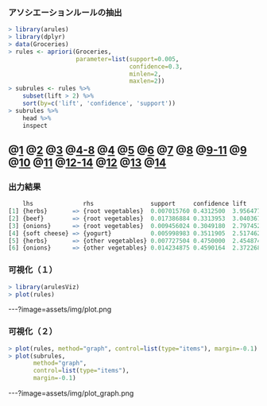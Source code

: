 ### アソシエーションルールの抽出
```R
> library(arules)
> library(dplyr)
> data(Groceries)
> rules <- apriori(Groceries,
                   parameter=list(support=0.005,
                                  confidence=0.3,
                                  minlen=2,
                                  maxlen=2))
> subrules <- rules %>%
    subset(lift > 2) %>%
    sort(by=c('lift', 'confidence', 'support'))
> subrules %>%
    head %>%
    inspect
```
@[1](パッケージarulesを読み込む)
@[2](パッケージdplyrを読み込む)
@[3](arulesのサンプルデータGroceriesを読み込む)
@[4-8](関数aprioriでルールを抽出)
@[4](トランザクションデータ)
@[5](支持度（Support）の最小値)
@[6](確信度（Confidence）の最小値)
@[7](ルールに含まれる商品の数の最小値)
@[8](ルールに含まれる商品の数の最大値)
@[9-11](リフト（Lift）で絞り込み・並べ替え)
@[9](rulesをパイプ演算子で次のsubsetに渡す)
@[10](リフトが2より大きいものに絞り込み)
@[11](リフト・確信度・支持度で降順に並べ替え)
@[12-14](ルールの確認)
@[12](subrulesをパイプ演算子で次のheadに渡す)
@[13](最初の方だけ取り出す)
@[14](中身を確認)
---

### 出力結果
```R
    lhs              rhs                support     confidence lift    
[1] {herbs}       => {root vegetables}  0.007015760 0.4312500  3.956477
[2] {beef}        => {root vegetables}  0.017386884 0.3313953  3.040367
[3] {onions}      => {root vegetables}  0.009456024 0.3049180  2.797452
[4] {soft cheese} => {yogurt}           0.005998983 0.3511905  2.517462
[5] {herbs}       => {other vegetables} 0.007727504 0.4750000  2.454874
[6] {onions}      => {other vegetables} 0.014234875 0.4590164  2.372268
```

### 可視化（１）
```R
> library(arulesViz)
> plot(rules)
```
---?image=assets/img/plot.png

### 可視化（２）
```R
> plot(rules, method="graph", control=list(type="items"), margin=-0.1)
> plot(subrules,
       method="graph",
       control=list(type="items"),
       margin=-0.1)
```
---?image=assets/img/plot_graph.png
